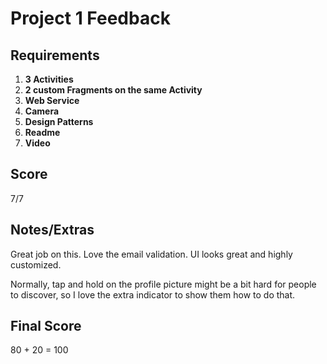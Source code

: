 # Project 1 Feedback

## Requirements

1. **3 Activities**
2. **2 custom Fragments on the same Activity**
3. **Web Service**
4. **Camera**
5. **Design Patterns**
6. **Readme**
7. **Video**


## Score
7/7


## Notes/Extras

Great job on this. Love the email validation. UI looks great and highly customized.

Normally, tap and hold on the profile picture might be a bit hard for people to discover, so I love the extra indicator to show them how to do that.

## Final Score

80 + 20 = 100